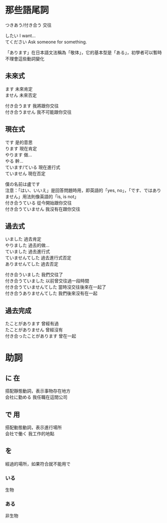 # 那些語尾詞  
つきあう/付き合う 交往  

したい I want...   
てください Ask someone for something.

「あります」在日本語文法稱為「敬体」，它的基本型是「ある」，初學者可以暫時不理會這些動詞變化  

## 未來式
ます 未來肯定  
ません 未來否定  

付き合うます 我將跟你交往  
付き合うません 我不可能跟你交往  

## 現在式  
です 是的意思    
ります 現在肯定  
やります 做...  
やる 幹...  
ています/ている 現在進行式  
ていません 現在否定  


僕の名前は盧です   
注意：「はい、いいえ」是回答問題時用，即英語的「yes, no」，「です、ではありません」用法則像英語的「is, is not」  
付き合うている 從今開始跟你交往  
付き合うていません 我沒有在跟你交往  

## 過去式
いました 過去肯定  
やりました 過去的做...  
ていました 過去進行式  
ていませんてした 過去進行式否定  
ありませんてした 過去否定  

付き合ういました 我們交往了    
付き合うていました 以前曾交往過一段時間  
付き合うていませんてした 當時沒交往後來在一起了  
付き合うありませんてした 我們後來沒有在一起    

## 過去完成    
たことがあります 曾經有過  
たことがありません 曾經沒有  
付き合ったことがあります 曾在一起  


# 助詞
## に 在
搭配靜態動詞，表示事物存在地方  
会社に勤める  我任職在這間公司     
## で 用 
搭配動態動詞，表示進行場所   
会社で働く  我工作的地點  
## を
經過的場所，如果符合就不能用で   
### いる
生物  
### ある
非生物  
